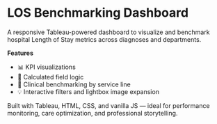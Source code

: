 # LOS Benchmarking Dashboard

A responsive Tableau-powered dashboard to visualize and benchmark hospital Length of Stay metrics across diagnoses and departments.

**Features**
- 📊 KPI visualizations
- 📐 Calculated field logic
- 🏥 Clinical benchmarking by service line
- 💡 Interactive filters and lightbox image expansion

Built with Tableau, HTML, CSS, and vanilla JS — ideal for performance monitoring, care optimization, and professional storytelling.
